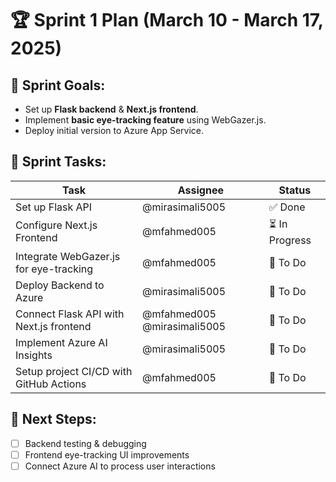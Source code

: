 # 🏆 Sprint 1 Plan (March 10 - March 17, 2025)

## 🎯 Sprint Goals:
- Set up **Flask backend** & **Next.js frontend**.
- Implement **basic eye-tracking feature** using WebGazer.js.
- Deploy initial version to Azure App Service.

## 📌 Sprint Tasks:
| Task | Assignee | Status |
|------|---------|--------|
| Set up Flask API | @mirasimali5005 | ✅ Done |
| Configure Next.js Frontend | @mfahmed005 | ⏳ In Progress |
| Integrate WebGazer.js for eye-tracking | @mfahmed005 | 📝 To Do |
| Deploy Backend to Azure | @mirasimali5005 | 📝 To Do |
| Connect Flask API with Next.js frontend | @mfahmed005 @mirasimali5005 | 📝 To Do |
| Implement Azure AI Insights | @mirasimali5005 | 📝 To Do |
| Setup project CI/CD with GitHub Actions | @mfahmed005 | 📝 To Do |

## 🚀 Next Steps:
- [ ] Backend testing & debugging
- [ ] Frontend eye-tracking UI improvements
- [ ] Connect Azure AI to process user interactions
